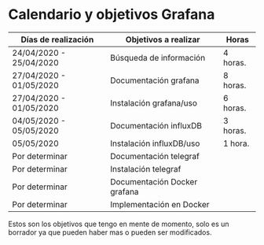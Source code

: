 # Calendario y objetivos Grafana

  Días de realización   |   Objetivos a realizar        | Horas 
------------------------|-------------------------------|-------
24/04/2020 - 25/04/2020 | Búsqueda de información       | 4 horas.
27/04/2020 - 01/05/2020 | Documentación grafana         | 8 horas.
27/04/2020 - 01/05/2020 | Instalación grafana/uso       | 6 horas. 
04/05/2020 - 05/05/2020 | Documentación influxDB        | 3 horas.
05/05/2020              | Instalación influxDB/uso      | 1 hora.   
Por determinar          | Documentación telegraf        |
Por determinar          | Instalación telegraf          |
Por determinar          | Documentación Docker grafana  |
Por determinar          | Implementación en Docker      |

Estos son los objetivos que tengo en mente de momento, solo es un borrador ya que pueden haber mas o pueden ser modificados.
                        
                      

